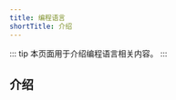 ```yaml
---
title: 编程语言
shortTitle: 介绍
---
```

::: tip
本页面用于介绍编程语言相关内容。
:::

<AutoCatalog base='/EEProject/SE/programming' />

## 介绍